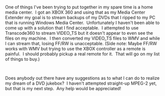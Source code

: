 One of things I've been trying to put together in my spare time is a
home media center.  I got an XBOX 360 and using that as my Media Center
Extender my goal is to stream backups of my DVDs that I ripped to my PC
that is running Windows Media Center.  Unfortunately I haven't been able
to come up with a solution that I find acceptable.  I attempted to use
Transcode360 to stream VIDEO\_TS but it doesn't appear to even see the
files on my machine.  I then converted my VIDEO\_TS files to WMV and
while I can stream that, losing FF/RW is unacceptable. (Side note: Maybe
FF/RW works with WMV but trying to use the XBOX controller as a remote
is painful.  I should probably pickup a real remote for it.  That will
go on my list of things to buy.) 

 

Does anybody out there have any suggestions as to what I can do to
realize my dream of a DVD jukebox?  I haven't attempted straight-up
MPEG-2 yet, but that is my next step.  Any help would be appreciated!
